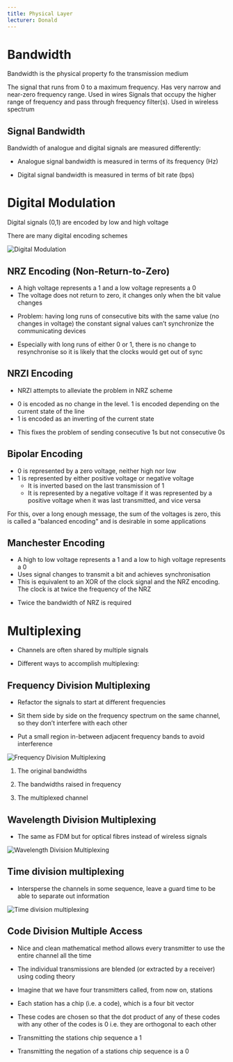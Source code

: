 ```yaml
---
title: Physical Layer
lecturer: Donald
---
```


# Bandwidth

Bandwidth is the physical property fo the transmission medium

<Definition name="Baseband">
The signal that runs from 0 to a maximum frequency. Has very narrow and near-zero frequency range. Used in wires
</Definition>

<Definition name="Passband">
Signals that occupy the higher range of frequency and pass through frequency filter(s). Used in wireless spectrum
</Definition>

## Signal Bandwidth

Bandwidth of analogue and digital signals are measured differently:

-   Analogue signal bandwidth is measured in terms of its frequency (Hz)

-   Digital signal bandwidth is measured in terms of bit rate (bps)

# Digital Modulation

Digital signals (0,1) are encoded by low and high voltage

There are many digital encoding schemes

![Digital Modulation](/img/Year_2/Networks_and_Systems/Networks/Physical/Modulation.webp)

## NRZ Encoding (Non-Return-to-Zero)

<Definition name="NRZ Encoding">

-   A high voltage represents a 1 and a low voltage represents a 0
-   The voltage does not return to zero, it changes only when the bit value changes

</Definition>

-   Problem: having long runs of consecutive bits with the same value
    (no changes in voltage) the constant signal values can’t synchronize
    the communicating devices

-   Especially with long runs of either 0 or 1, there is no change to
    resynchronise so it is likely that the clocks would get out of sync

## NRZI Encoding

-   NRZI attempts to alleviate the problem in NRZ scheme

<Definition name="NRZI encoding">

-   0 is encoded as no change in the level. 1 is encoded depending on the current state of the line
-   1 is encoded as an inverting of the current state

</Definition>

-   This fixes the problem of sending consecutive 1s but not consecutive
    0s

## Bipolar Encoding

<Definition name="Bipolar Encoding">

-   0 is represented by a zero voltage, neither high nor low
-   1 is represented by either positive voltage or negative voltage
    -   It is inverted based on the last transmission of 1
    -   It is represented by a negative voltage if it was represented by a positive voltage when it was last transmitted, and vice versa

</Definition>

For this, over a long enough message, the sum of the voltages is zero,
this is called a "balanced encoding" and is desirable in some
applications

## Manchester Encoding

<Definition name="Manchester Encoding">

-   A high to low voltage represents a 1 and a low to high voltage represents a 0
-   Uses signal changes to transmit a bit and achieves synchronisation
-   This is equivalent to an XOR of the clock signal and the NRZ encoding. The clock is at twice the frequency of the NRZ

</Definition>

-   Twice the bandwidth of NRZ is required

# Multiplexing

-   Channels are often shared by multiple signals

-   Different ways to accomplish multiplexing:

## Frequency Division Multiplexing

-   Refactor the signals to start at different frequencies

-   Sit them side by side on the frequency spectrum on the same channel,
    so they don’t interfere with each other

-   Put a small region in-between adjacent frequency bands to avoid
    interference

![Frequency Division Multiplexing](/img/Year_2/Networks_and_Systems/Networks/Physical/FDM.webp)

1.  The original bandwidths

2.  The bandwidths raised in frequency

3.  The multiplexed channel

## Wavelength Division Multiplexing

-   The same as FDM but for optical fibres instead of wireless signals

![Wavelength Division Multiplexing](/img/Year_2/Networks_and_Systems/Networks/Physical/WDM.webp)

## Time division multiplexing

-   Intersperse the channels in some sequence, leave a guard time to be
    able to separate out information

![Time division multiplexing](/img/Year_2/Networks_and_Systems/Networks/Physical/TDM.webp)

## Code Division Multiple Access

-   Nice and clean mathematical method allows every transmitter to use
    the entire channel all the time

-   The individual transmissions are blended (or extracted by a
    receiver) using coding theory

-   Imagine that we have four transmitters called, from now on, stations

-   Each station has a chip (i.e. a code), which is a four bit vector

-   These codes are chosen so that the dot product of any of these codes
    with any other of the codes is 0 i.e. they are orthogonal to each
    other

-   Transmitting the stations chip sequence a 1

-   Transmitting the negation of a stations chip sequence is a 0
